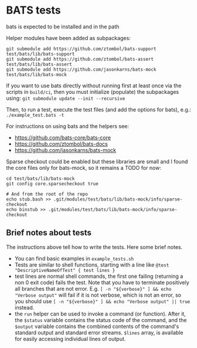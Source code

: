<!--
SPDX-FileCopyrightText: 2009 Fermi Research Alliance, LLC
SPDX-License-Identifier: Apache-2.0
-->

# BATS tests

bats is expected to be installed and in the path

Helper modules have been added as subpackages:

```
git submodule add https://github.com/ztombol/bats-support test/bats/lib/bats-support
git submodule add https://github.com/ztombol/bats-assert test/bats/lib/bats-assert
git submodule add https://github.com/jasonkarns/bats-mock test/bats/lib/bats-mock
```

If you want to use bats directly without running first at least once via the scripts in `build/ci`, then you must
initialize (populate) the subpackages using:
`git submodule update --init --recursive`

Then, to run a test, execute the test files (and add the options for bats), e.g.:
`./example_test.bats -t`

For instructions on using bats and the helpers see:

-   https://github.com/bats-core/bats-core
-   https://github.com/ztombol/bats-docs
-   https://github.com/jasonkarns/bats-mock

Sparse checkout could be enabled but these libraries are small and I found the core files only for bats-mock, so it remains a TODO for now:

```
cd test/bats/lib/bats-mock
git config core.sparsecheckout true

# And from the root of the repo
echo stub.bash >> .git/modules/test/bats/lib/bats-mock/info/sparse-checkout
echo binstub >> .git/modules/test/bats/lib/bats-mock/info/sparse-checkout
```

## Brief notes about tests

The instructions above tell how to write the tests.
Here some brief notes.

-   You can find basic examples in `example_tests.sh`
-   Tests are similar to shell functions, starting with a line like
    `@test "DescriptiveNameOfTest" { test lines }`
-   test lines are normal shell commands, the first one failing (returning a non 0 exit code) fails the test.
    Note that you have to terminate positively all branches that are not error.
    E.g. `[ -n "${verbose}" ] && echo "Verbose output"` will fail if it is not verbose, which is not an error, so you should use
    `[ -n "${verbose}" ] && echo "Verbose output" || true` instead.
-   the `run` helper can be used to invoke a command (or function).
    After it, the `$status` variable contains the status code of the command,
    and the `$output` variable contains the combined contents of the command's standard
    output and standard error streams. `$lines` array, is available for easily accessing individual lines of output.
